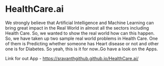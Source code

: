# HealthCare.ai

We strongly believe that Artificial Intelligence and Machine Learning can bring great impact in the Real World in almost all the sectors including Health Care. So, we wanted to show the real world how can this happen. So, we have taken up two sample real world problems in Health Care. One of them is Predicting whether someone has Heart disease or not and other one is for Diabetes. So yeah, this is it for now..Go have a look on the Apps.

Link for out App - https://sravanthgithub.github.io/HealthCare.ai/

